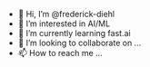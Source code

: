 - 👋 Hi, I’m @frederick-diehl
- 👀 I’m interested in AI/ML
- 🌱 I’m currently learning fast.ai
- 💞️ I’m looking to collaborate on ...
- 📫 How to reach me ...

<!---
frederick-diehl/frederick-diehl is a ✨ special ✨ repository because its `README.md` (this file) appears on your GitHub profile.
You can click the Preview link to take a look at your changes.
--->
